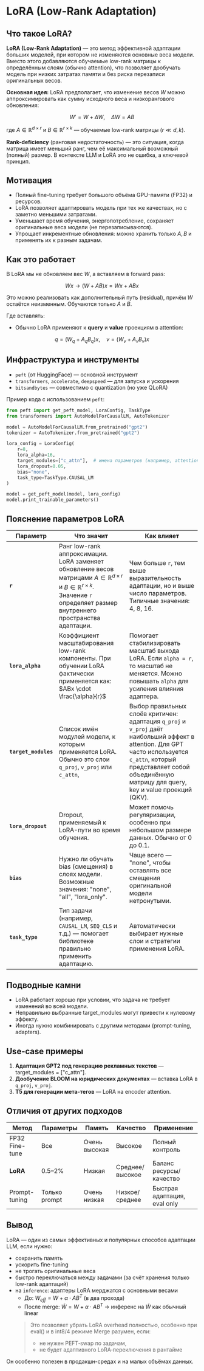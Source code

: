 # LoRA (Low-Rank Adaptation)

## Что такое LoRA?

**LoRA (Low-Rank Adaptation)** — это метод эффективной адаптации больших моделей, при котором не изменяются основные веса модели. Вместо этого добавляются обучаемые low-rank матрицы к определённым слоям (обычно attention), что позволяет дообучать модель при низких затратах памяти и без риска перезаписи оригинальных весов.

**Основная идея:**
LoRA предполагает, что изменение весов $W$ можно аппроксимировать как сумму исходного веса и низкорангового обновления:

$$
W' = W + \Delta W,\quad \Delta W = A B
$$

где $A \in \mathbb{R}^{d \times r}$ и $B \in \mathbb{R}^{r \times k}$ — обучаемые low-rank матрицы ($r \ll d, k$).

**Rank-deficiency** (ранговая недостаточность) — это ситуация, когда матрица имеет меньший ранг, чем её максимальный возможный (полный) размер. В контексте LLM и LoRA это не ошибка, а ключевой принцип.

## Мотивация

* Полный fine-tuning требует большого объёма GPU-памяти (FP32) и ресурсов.
* LoRA позволяет адаптировать модель при тех же качествах, но с заметно меньшими затратами.
* Уменьшает время обучения, энергопотребление, сохраняет оригинальные веса модели (не перезаписываются).
* Упрощает инкрементные обновления: можно хранить только $A, B$ и применять их к разным задачам.

## Как это работает

В LoRA мы не обновляем вес $W$, а вставляем в forward pass:

$$
Wx \rightarrow (W + AB)x = Wx + ABx
$$

Это можно реализовать как дополнительный путь (residual), причём $W$ остаётся неизменным. Обучаются только $A$ и $B$.

Где вставлять:

* Обычно LoRA применяют к **query** и **value** проекциям в attention:

$$
q = (W_q + A_q B_q)x,\quad v = (W_v + A_v B_v)x
$$

## Инфраструктура и инструменты

* `peft` (от HuggingFace) — основной инструмент
* `transformers`, `accelerate`, `deepspeed` — для запуска и ускорения
* `bitsandbytes` — совместимо с quantization (но уже QLoRA)

Пример кода с использованием `peft`:

```python
from peft import get_peft_model, LoraConfig, TaskType
from transformers import AutoModelForCausalLM, AutoTokenizer

model = AutoModelForCausalLM.from_pretrained("gpt2")
tokenizer = AutoTokenizer.from_pretrained("gpt2")

lora_config = LoraConfig(
    r=8,
    lora_alpha=16,
    target_modules=["c_attn"],  # имена параметров (например, attention)
    lora_dropout=0.05,
    bias="none",
    task_type=TaskType.CAUSAL_LM
)

model = get_peft_model(model, lora_config)
model.print_trainable_parameters()
```

## Пояснение параметров LoRA

| Параметр             | Что значит                                                                                                                                                                                        | Как влияет                                                                                                                                    |
| -------------------- | ------------------------------------------------------------------------------------------------------------------------------------------------------------------------------------------------- | --------------------------------------------------------------------------------------------------------------------------------------------- |
| **`r`**              | Ранг low-rank аппроксимации. LoRA заменяет обновление весов матрицами $A \in \mathbb{R}^{d×r}$ и $B \in \mathbb{R}^{r×k}$. Значение `r` определяет размер внутреннего пространства адаптации. | Чем больше `r`, тем выше выразительность адаптации, но и выше число параметров. Типичные значения: 4, 8, 16.                                  |
| **`lora_alpha`**     | Коэффициент масштабирования low-rank компоненты. При обучении LoRA фактически применяется как: $ABx \cdot \frac{\alpha}{r}$                                                                     | Помогает стабилизировать масштаб выхода LoRA. Если `alpha = r`, то масштаб не меняется. Можно повышать `alpha` для усиления влияния адаптера. |
| **`target_modules`** | Список имён модулей модели, к которым применяется LoRA. Обычно это слои `q_proj`, `v_proj` или `c_attn`,                                                                                           | Выбор правильных слоёв критичен: адаптация `q_proj` и `v_proj` даёт наибольший эффект в attention. Для GPT часто используется `c_attn`, который представляет собой объединённую матрицу для query, key и value проекций (QKV).      |
| **`lora_dropout`**   | Dropout, применяемый к LoRA-пути во время обучения.                                                                                                                                               | Может помочь регуляризации, особенно при небольшом размере данных. Обычно от 0 до 0.1.                                                        |
| **`bias`**           | Нужно ли обучать bias (смещения) в слоях модели. Возможные значения: "none", "all", "lora\_only".                                                                                                 | Чаще всего — "none", чтобы оставлять все смещения оригинальной модели нетронутыми.                                                            |
| **`task_type`**      | Тип задачи (например, `CAUSAL_LM`, `SEQ_CLS` и т.д.) — помогает библиотеке правильно применить адаптацию.                                                                                         | Автоматически выбирает нужные слои и стратегии применения LoRA.                                                                               |

## Подводные камни

* LoRA работает хорошо при условии, что задача не требует изменений во всей модели.
* Неправильно выбранные target\_modules могут привести к нулевому эффекту.
* Иногда нужно комбинировать с другими методами (prompt-tuning, adapters).


## Use-case примеры

1. **Адаптация GPT2 под генерацию рекламных текстов** — target\_modules = \["c\_attn"].
2. **Дообучение BLOOM на юридических документах** — вставка LoRA в `q_proj`, `v_proj`.
3. **T5 для генерации мета-тегов** — LoRA на encoder attention.

## Отличия от других подходов

| Метод          | Параметры     | Память        | Качество        | Применение                   |
| -------------- | ------------- | ------------- | --------------- | ---------------------------- |
| FP32 Fine-tune | Все           | Очень высокая | Высокое         | Полный контроль              |
| **LoRA**       | 0.5–2%        | Низкая        | Среднее/высокое | Баланс ресурсы/качество      |
| Prompt-tuning  | Только prompt | Очень низкая  | Низкое/среднее  | Быстрая адаптация, eval only |

## Вывод

LoRA — один из самых эффективных и популярных способов адаптации LLM, если нужно:

* сохранить память
* ускорить fine-tuning
* не трогать оригинальные веса
* быстро переключаться между задачами (за счёт хранения только low-rank адаптаций)
* на `inference`: адаптеры LoRA мерджатся с основными весами
  * До: $W_{eff} = W + \alpha \cdot A B^T$ (в два прохода)
  * После merge: $\tilde{W} = W + \alpha \cdot A B^T$ → инференс на $\tilde{W}$ как обычный linear
  > Это позволяет убрать LoRA overhead полностью, особенно при eval() и в int8/4 режиме
  > Merge разумен, если:
  > - не нужен PEFT‑swap по задачам,
  > - не будет адаптивного LoRA‑переключения в рантайме

Он особенно полезен в продакшн-средах и на малых объёмах данных.
